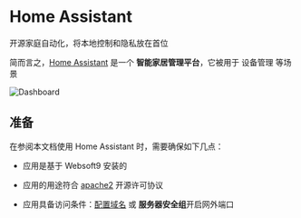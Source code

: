 # Home Assistant

开源家庭自动化，将本地控制和隐私放在首位

简而言之，[Home Assistant](https://www.home-assistant.io/) 是一个 **智能家居管理平台**，它被用于 设备管理  等场景


![Dashboard](https://libs.websoft9.com/Websoft9/DocsPicture/zh/homeassistant/homeassistant-gui-websoft9.png)


## 准备

在参阅本文档使用 Home Assistant 时，需要确保如下几点：

- 应用是基于 Websoft9 安装的

- 应用的用途符合 [apache2](https://opensource.org/licenses/Apache-2.0) 开源许可协议

- 应用具备访问条件：[配置域名](./guide/appsetdomain) 或 **服务器安全组**开启网外端口